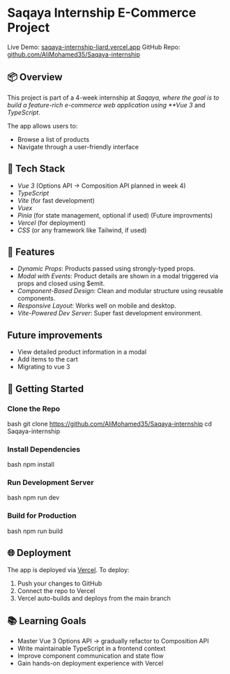 # Saqaya Internship E-Commerce Project

Live Demo: [saqaya-internship-liard.vercel.app](https://saqaya-internship-six.vercel.app/)
GitHub Repo: [github.com/AliMohamed35/Saqaya-internship](https://github.com/AliMohamed35/Saqaya-internship)

## 📦 Overview

This project is part of a 4-week internship at _Saqaya, where the goal is to build a feature-rich e-commerce web application using \*\*Vue 3_ and _TypeScript_.

The app allows users to:

- Browse a list of products
- Navigate through a user-friendly interface

## 🔧 Tech Stack

- _Vue 3_ (Options API → Composition API planned in week 4)
- _TypeScript_
- _Vite_ (for fast development)
- _Vuex_
- _Pinia_ (for state management, optional if used) (Future improvments)
- _Vercel_ (for deployment)
- _CSS_ (or any framework like Tailwind, if used)

## 🧠 Features

- _Dynamic Props_: Products passed using strongly-typed props.
- _Modal with Events_: Product details are shown in a modal triggered via props and closed using $emit.
- _Component-Based Design_: Clean and modular structure using reusable components.
- _Responsive Layout_: Works well on mobile and desktop.
- _Vite-Powered Dev Server_: Super fast development environment.

## Future improvements

- View detailed product information in a modal
- Add items to the cart
- Migrating to vue 3

## 🚀 Getting Started

### Clone the Repo

bash
git clone https://github.com/AliMohamed35/Saqaya-internship
cd Saqaya-internship

### Install Dependencies

bash
npm install

### Run Development Server

bash
npm run dev

### Build for Production

bash
npm run build

## 🌐 Deployment

The app is deployed via [Vercel](https://vercel.com/). To deploy:

1. Push your changes to GitHub
2. Connect the repo to Vercel
3. Vercel auto-builds and deploys from the main branch

## 📚 Learning Goals

- Master Vue 3 Options API → gradually refactor to Composition API
- Write maintainable TypeScript in a frontend context
- Improve component communication and state flow
- Gain hands-on deployment experience with Vercel
